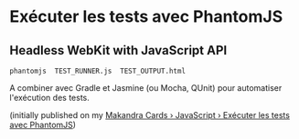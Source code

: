 # Exécuter les tests avec PhantomJS

## Headless WebKit with JavaScript API

```
phantomjs  TEST_RUNNER.js  TEST_OUTPUT.html
```

A combiner avec Gradle et Jasmine (ou Mocha, QUnit) pour automatiser l'exécution des tests.

(initially published on my [Makandra Cards › JavaScript › Exécuter les tests avec PhantomJS](https://makandracards.com/js/8025-executer-les-tests-avec-phantomjs))
